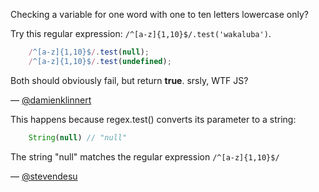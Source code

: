 Checking a variable for one word with one to ten letters lowercase only?

Try this regular expression: `/^[a-z]{1,10}$/.test('wakaluba')`.

``` javascript
    /^[a-z]{1,10}$/.test(null);
    /^[a-z]{1,10}$/.test(undefined);
```

Both should obviously fail, but return **true**. srsly, WTF JS?

— [@damienklinnert][1]

This happens because regex.test() converts its parameter to a string:

``` javascript
    String(null) // "null"
```

The string "null" matches the regular expression `/^[a-z]{1,10}$/`

— [@stevendesu][2]

[1]:https://twitter.com/damienklinnert
[2]:https://github.com/stevendesu
